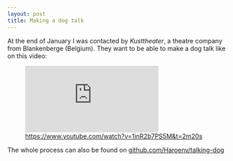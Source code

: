 ```yaml
---
layout: post
title: Making a dog talk
---
```


At the end of January I was contacted by _Kusttheater_, a theatre company from Blankenberge (Belgium). They want to be able to make a dog talk like on this video:

<figure>
<!-- <video src="/assets/britains-got-talent.mp4" controls></video> -->
<div class="youtube">
  <iframe src="https://www.youtube.com/embed/1inR2b7PS5M?start=140" frameborder="0" allowfullscreen></iframe>
</div>
<figcaption><a href="https://www.youtube.com/watch?v=1inR2b7PS5M&t=2m20s">https://www.youtube.com/watch?v=1inR2b7PS5M&t=2m20s</a></figcaption>
</figure>

The whole process can also be found on [github.com/Haroenv/talking-dog](https://github.com/Haroenv/talking-dog)
